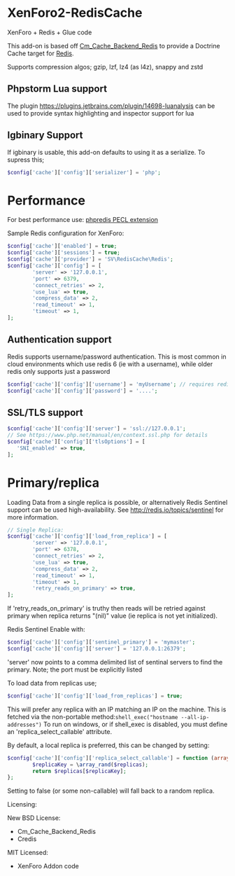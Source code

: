 # XenForo2-RedisCache
XenForo + Redis + Glue code

This add-on is based off [Cm_Cache_Backend_Redis](https://github.com/colinmollenhour/Cm_Cache_Backend_Redis) to provide a Doctrine Cache target for [Redis](http://redis.io/).

Supports compression algos; gzip, lzf, lz4 (as l4z), snappy and zstd

## Phpstorm Lua support

The plugin https://plugins.jetbrains.com/plugin/14698-luanalysis can be used to provide syntax highlighting and inspector support for lua

## Igbinary Support

If igbinary is usable, this add-on defaults to using it as a serialize. To supress this;
```php
$config['cache']['config']['serializer'] = 'php';
```

# Performance
For best performance use: [phpredis PECL extension](http://pecl.php.net/package/redis)

Sample Redis configuration for XenForo:
```php
$config['cache']['enabled'] = true;
$config['cache']['sessions'] = true;
$config['cache']['provider'] = 'SV\RedisCache\Redis';
$config['cache']['config'] = [
        'server' => '127.0.0.1',
        'port' => 6379,
        'connect_retries' => 2,
        'use_lua' => true,
        'compress_data' => 2,
        'read_timeout' => 1,
        'timeout' => 1,
];
```

## Authentication support
Redis supports username/password authentication.
This is most common in cloud environments which use redis 6 (ie with a username), while older redis only supports just a password
```php
$config['cache']['config']['username'] = 'myUsername'; // requires redis 6+, or for cloud redis installations
$config['cache']['config']['password'] = '....';
```

## SSL/TLS support

```php
$config['cache']['config']['server'] = 'ssl://127.0.0.1';
// See https://www.php.net/manual/en/context.ssl.php for details
$config['cache']['config']['tlsOptions'] = [
   'SNI_enabled' => true,
];
```

# Primary/replica
Loading Data from a single replica is possible, or alternatively Redis Sentinel support can be used  high-availability. See http://redis.io/topics/sentinel for more information.
```php
// Single Replica:
$config['cache']['config']['load_from_replica'] = [
        'server' => '127.0.0.1',
        'port' => 6378,
        'connect_retries' => 2,
        'use_lua' => true,
        'compress_data' => 2,
        'read_timeout' => 1,
        'timeout' => 1,
        'retry_reads_on_primary' => true,
];
```

If 'retry_reads_on_primary' is truthy then reads will be retried against primary when replica returns "(nil)" value (ie replica is not yet initialized).

Redis Sentinel Enable with:
```php
$config['cache']['config']['sentinel_primary'] = 'mymaster';
$config['cache']['config']['server'] = '127.0.0.1:26379';
```
'server' now points to a comma delimited list of sentinal servers to find the primary. Note; the port must be explicitly listed

To load data from replicas use;
```php
$config['cache']['config']['load_from_replicas'] = true;
```
This will prefer any replica with an IP matching an IP on the machine. This is fetched via the non-portable method:```shell_exec("hostname --all-ip-addresses")```
To run on windows, or if shell_exec is disabled, you must define an 'replica_select_callable' attribute.


By default, a local replica is preferred, this can be changed by setting:
```php
$config['cache']['config']['replica_select_callable'] = function (array $replicas) { 
        $replicaKey = \array_rand($replicas);
        return $replicas[$replicaKey];
};
```
Setting to false (or some non-callable) will fall back to a random replica.

Licensing:

New BSD License:
- Cm_Cache_Backend_Redis
- Credis

MIT Licensed:
- XenForo Addon code
